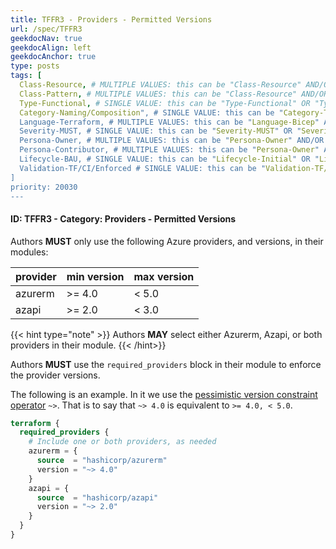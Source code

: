 ```yaml
---
title: TFFR3 - Providers - Permitted Versions
url: /spec/TFFR3
geekdocNav: true
geekdocAlign: left
geekdocAnchor: true
type: posts
tags: [
  Class-Resource, # MULTIPLE VALUES: this can be "Class-Resource" AND/OR "Class-Pattern" AND/OR "Class-Utility"
  Class-Pattern, # MULTIPLE VALUES: this can be "Class-Resource" AND/OR "Class-Pattern" AND/OR "Class-Utility"
  Type-Functional, # SINGLE VALUE: this can be "Type-Functional" OR "Type-NonFunctional"
  Category-Naming/Composition", # SINGLE VALUE: this can be "Category-Testing" OR "Category-Telemetry" OR "Category-Contribution/Support" OR "Category-Documentation" OR "Category-CodeStyle" OR "Category-Naming/Composition" OR "Category-Inputs/Outputs" OR "Category-Release/Publishing"
  Language-Terraform, # MULTIPLE VALUES: this can be "Language-Bicep" AND/OR "Language-Terraform"
  Severity-MUST, # SINGLE VALUE: this can be "Severity-MUST" OR "Severity-SHOULD" OR "Severity-MAY"
  Persona-Owner, # MULTIPLE VALUES: this can be "Persona-Owner" AND/OR "Persona-Contributor"
  Persona-Contributor, # MULTIPLE VALUES: this can be "Persona-Owner" AND/OR "Persona-Contributor"
  Lifecycle-BAU, # SINGLE VALUE: this can be "Lifecycle-Initial" OR "Lifecycle-BAU" OR "Lifecycle-EOL"
  Validation-TF/CI/Enforced # SINGLE VALUE: this can be "Validation-TF/Manual" OR "Validation-TF/CI/Informational" OR "Validation-TF/CI/Enforced"
]
priority: 20030
---
```


#### ID: TFFR3 - Category: Providers - Permitted Versions

Authors **MUST** only use the following Azure providers, and versions, in their modules:

| provider | min version | max version |
|----------|-------------|-------------|
| azurerm  | >= 4.0      | < 5.0       |
| azapi    | >= 2.0      | < 3.0       |

{{< hint type="note" >}}
Authors **MAY** select either Azurerm, Azapi, or both providers in their module.
{{< /hint>}}

Authors **MUST** use the `required_providers` block in their module to enforce the provider versions.

The following is an example.
In it we use the [pessimistic version constraint operator](https://developer.hashicorp.com/terraform/language/expressions/version-constraints#operators) `~>`.
That is to say that `~> 4.0` is equivalent to `>= 4.0, < 5.0`.

```terraform
terraform {
  required_providers {
    # Include one or both providers, as needed
    azurerm = {
      source  = "hashicorp/azurerm"
      version = "~> 4.0"
    }
    azapi = {
      source  = "hashicorp/azapi"
      version = "~> 2.0"
    }
  }
}
```
